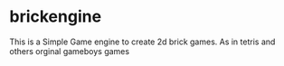 # brickengine
This is a Simple Game engine to create 2d brick games. As in tetris and others orginal gameboys games
